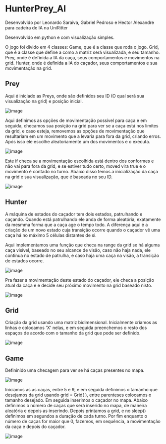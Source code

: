 # HunterPrey_AI
Desenvolvido por Leonardo Saraiva, Gabriel Pedroso e Hector Alexandre para cadeira de IA na UniRitter

Desenvolvido em python e com visualização simples.

O jogo foi divido em 4 classes:
Game, que é a classe que roda o jogo. 
Grid, que é a classe que define a como a matriz será visualizada, e seu tamanho.
Prey, onde é definida a IA da caça, seus comportamentos e movimentos na grid.
Hunter, onde é definida a IA do caçador, seus comportamentos e sua movimentação na grid.

## Prey
Aqui é iniciado as Preys, onde são definidos seu ID (O qual será sua visualização na grid) e posição inicial.

![image](https://user-images.githubusercontent.com/26562023/234450221-2eda2f78-f6fe-4530-8ea7-c60e7ef004a0.png)

Aqui definimos as opções de movimentação possível para caça e em seguida, checamos sua posição na grid para ver se a caça está nos limites da grid, e caso esteja, removemos as opções de movimentação que resultariam em um movimento que a levaria para fora da grid, criando erros. Após isso ele escolhe aleatoriamente um dos movimentos e o executa.

![image](https://user-images.githubusercontent.com/26562023/234452666-9472b99b-9c94-4fd8-8a9c-a061dd891e5d.png)

Este if checa se a movimentação escolhida está dentro dos conformes e não vai para fora da grid, e se estiver tudo certo, moved vira true e o movimento é contado no turno.
Abaixo disso temos a inicialização da caça na grid e sua visualização, que é baseada no seu ID.

![image](https://user-images.githubusercontent.com/26562023/234452177-c1191ac9-38f5-4dd8-ba21-0bfcbb11ad37.png)

## Hunter
A máquina de estados do caçador tem dois estados, patrulhando e caçando. Quando está patrulhando ele anda de forma aleatória, exatamente da mesmma forma que a caça age o tempo todo. A diferença aqui é a criação de um novo estado cuja transição ocorre quando o caçador vê uma caça há no máximo 5 células distantes de si.

Aqui implementamos uma função que checa na range da grid se há alguma caça visível, baseado no seu alcance de visão, caso não haja nada, ele continua no estado de patrulha, e caso haja uma caça na visão, a transição de estados ocorre.

![image](https://user-images.githubusercontent.com/26562023/234454391-4d1e4747-b85f-4a91-bcde-86da9d53ae9f.png)

Pra fazer a movimentação deste estado do caçador, ele checa a posição atual da caça e e decide seu próximo movimento na grid baseado nisto.

![image](https://user-images.githubusercontent.com/26562023/234454605-08d55c73-401d-4680-867d-7eaa3826bb9c.png)

## Grid 

Criação da grid usando uma matriz bidimensional. Inicialmente criamos as linhas e colocamos 'X' nelas, e em seguida preenchemos o resto dos espaços de acordo com o tamanho da grid que pode ser definido.

![image](https://user-images.githubusercontent.com/26562023/234455110-e6cb5f59-ce5d-4647-8024-e3d7f3dd658e.png)

## Game

Defininido uma checagem para ver se há caças presentes no mapa.

![image](https://user-images.githubusercontent.com/26562023/234455660-9d5772ed-d30e-404b-be03-98c725528d30.png)

Iniciamos as as caças, entre 5 e 9, e em seguida definimos o tamanho que desejamos da grid usando grid = Grid( ), entre parenteses colocamos o tamanho desejado. 
Em seguida inserimos o caçador no mapa.
Abaixo definimos o número de caças que será inserido no mapa, de maneira aleatória e depois as inserindo.
Depois printamos a grid, e no sleep() definimos em segundos a duração de cada turno.
Por fim enquanto o número de caças for maior que 0, fazemos, em sequência, a movimentação da caça e depois do caçador.

![image](https://user-images.githubusercontent.com/26562023/234456004-0ac92c88-88e3-4db3-b3b3-344866d8cbcd.png)


